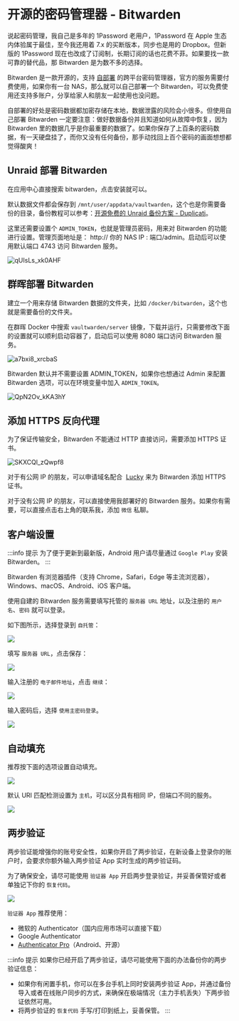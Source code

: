 # 开源的密码管理器 - Bitwarden

说起密码管理，我自己是多年的 1Password 老用户，1Password 在 Apple 生态内体验属于最佳，至今我还用着 7.x 的买断版本，同步也是用的 Dropbox。但新版的 1Password 现在也改成了订阅制，长期订阅的话也花费不菲。如果要找一款可靠的替代品，那 Bitwarden 是为数不多的选择。

Bitwarden 是一款开源的，支持 [自部署](https://github.com/dani-garcia/vaultwarden) 的跨平台密码管理器，官方的服务需要付费使用，如果你有一台 NAS，那么就可以自己部署一个 Bitwarden，可以免费使用还支持多账户，分享给家人和朋友一起使用也没问题。

自部署的好处是密码数据都加密存储在本地，数据泄露的风险会小很多。但使用自己部署 Bitwarden 一定要注意：做好数据备份并且知道如何从故障中恢复，因为 Bitwarden 里的数据几乎是你最重要的数据了。如果你保存了上百条的密码数据，有一天硬盘挂了，而你又没有任何备份，那手动找回上百个密码的画面想想都觉得酸爽！

## Unraid 部署 Bitwarden

在应用中心直接搜索 bitwarden，点击安装就可以。

默认数据文件都会保存到 `/mnt/user/appdata/vaultwarden`，这个也是你需要备份的目录，备份教程可以参考：[开源免费的 Unraid 备份方案 - Duplicati](https://slarker.me/unraid-backup-duplicati/)。

这里还需要设置个 `ADMIN_TOKEN`，也就是管理员密码，用来对 Bitwarden 的功能进行设置。管理页面地址是： http:// 你的 NAS IP : 端口/admin。启动后可以使用默认端口 4743 访问 Bitwarden 服务。

![qUIsLs_xk0AHF](https://img.slarker.me/wiki/qUIsLs_xk0AHF.png)

## 群晖部署 Bitwarden

建立一个用来存储 Bitwarden 数据的文件夹，比如 `/docker/bitwarden`，这个也就是需要备份的文件夹。

在群晖 Docker 中搜索 `vaultwarden/server` 镜像，下载并运行，只需要修改下面的设置就可以顺利启动容器了，启动后可以使用 8080 端口访问 Bitwarden 服务。

![a7bxi8_xrcbaS](https://img.slarker.me/wiki/a7bxi8_xrcbaS.png)

Bitwarden 默认并不需要设置 ADMIN_TOKEN，如果你也想通过 Admin 来配置 Bitwarden 选项，可以在环境变量中加入 `ADMIN_TOKEN`。

![QpN2Ov_kKA3hY](https://img.slarker.me/wiki/QpN2Ov_kKA3hY.png)

## 添加 HTTPS 反向代理

为了保证传输安全，Bitwarden 不能通过 HTTP 直接访问，需要添加 HTTPS 证书。

![SKXCQl_zQwpf8](https://img.slarker.me/wiki/SKXCQl_zQwpf8.png)

对于有公网 IP 的朋友，可以申请域名配合  [Lucky](https://github.com/gdy666/lucky) 来为 Bitwarden 添加 HTTPS 证书。

对于没有公网 IP 的朋友，可以直接使用我部署好的 Bitwarden 服务。如果你有需要，可以直接点击右上角的联系我，添加 `微信` 私聊。

## 客户端设置

:::info 提示
为了便于更新到最新版，Android 用户请尽量通过 `Google Play` 安装 Bitwarden。
:::

Bitwarden 有浏览器插件（支持 Chrome，Safari，Edge 等主流浏览器），Windows、macOS、Android、iOS 客户端。

使用自建的 Bitwarden 服务需要填写托管的 `服务器 URL` 地址，以及注册的 `用户名`、`密码` 就可以登录。

如下图所示，选择登录到 `自托管`：

![](https://img.slarker.me/wiki/16fb8c4ba2c34e7195d8b9858ee277c7.png)

填写 `服务器 URL`，点击保存：

![](https://img.slarker.me/wiki/d6bbea162b014ed1a41a9ee6345e0997.png)

输入注册的 `电子邮件地址`，点击 `继续`：

![](https://img.slarker.me/wiki/646ee0d068234f398bae964513ac0469.png)

输入密码后，选择 `使用主密码登录`。

![](https://img.slarker.me/wiki/34e7ada4354f4a7db97b146916e57a24.png)

## 自动填充

推荐按下面的选项设置自动填充。

![](https://img.slarker.me/wiki/e1134042eba34b3eb7ede2e6e52af536.png)

默认 URI 匹配检测设置为 `主机`，可以区分具有相同 IP，但端口不同的服务。

![](https://img.slarker.me/wiki/8c3e56456c7b4236be6e7c51639da2a4.png)

## 两步验证

两步验证能增强你的账号安全性，如果你开启了两步验证，在新设备上登录你的账户时，会要求你额外输入两步验证 App 实时生成的两步验证码。

为了确保安全，请尽可能使用 `验证器 App` 开启两步登录验证，并妥善保管好或者单独记下你的 `恢复代码`。

![](https://img.slarker.me/wiki/bb9ca895622d484e839efbeed2151f3c.png)

`验证器 App` 推荐使用：

- 微软的 Authenticator（国内应用市场可以直接下载）
- Google Authenticator
- [Authenticator Pro](https://stratumauth.com/)（Android、开源）

:::info 提示
如果你已经开启了两步验证，请尽可能使用下面的办法备份你的两步验证信息：

- 如果你有闲置手机，你可以在多台手机上同时安装两步验证 App，并通过备份导入或者在线账户同步的方式，来确保在极端情况（主力手机丢失）下两步验证依然可用。
- 将两步验证的 `恢复代码` 手写/打印到纸上，妥善保管。
:::